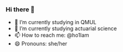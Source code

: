### Hi there 👋
- 🔭 I’m currently studying in QMUL
- 🌱 I’m currently studying actuarial science
- 📫 How to reach me: @ho1lam
- 😄 Pronouns: she/her



<!--
**ho1lam/ho1lam** is a ✨ _special_ ✨ repository because its `README.md` (this file) appears on your GitHub profile.

Here are some ideas to get you started:

